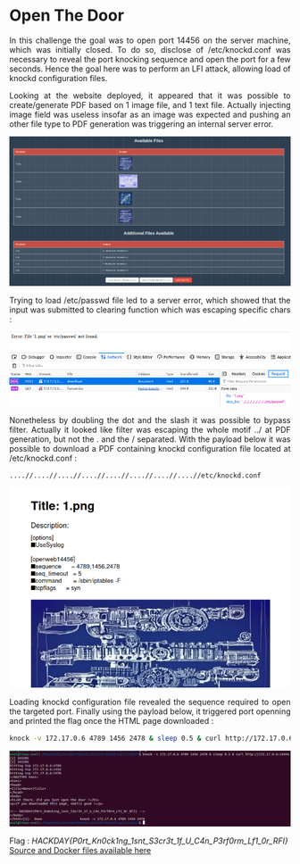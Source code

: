 # Open The Door 
<p align="justify"> In this challenge the goal was to open port 14456 on the server machine, which was initially closed. To do so, disclose of /etc/knockd.conf was necessary to reveal the port knocking sequence and open the port for a few seconds. Hence the goal here was to perform an LFI attack, allowing load of knockd configuration files. </p>

<p align="justify">Looking at the website deployed, it appeared that it was possible to create/generate PDF based on 1 image file, and 1 text file. Actually injecting image field was useless insofar as an image was expected and pushing an other file type to PDF generation was triggering an internal server error. </p>

<p align="center">
<img src="Screenshots/S1.png">
</p>

<p align="justify">Trying to load /etc/passwd file led to a server error, which showed that the input was submitted to clearing function which was escaping specific chars : </p>

<p align="center">
<img src="Screenshots/S2.png">
</p>

<p align="justify">Nonetheless by doubling the dot and the slash it was possible to bypass filter. Actually it looked like filter was escaping the whole motif ../ at PDF generation, but not the . and the / separated. With the payload below it was possible to download a PDF containing knockd configuration file located at /etc/knockd.conf : </p>

````text
....//....//....//....//....//....//....//....//etc/knockd.conf
````

<p align="center">
<img src="Screenshots/S5.png">
</p>

<p align="justify">Loading knockd configuration file revealed the sequence required to open the targeted port. Finally using the payload below, it triggered port openning and printed the flag once the HTML page downloaded : </p>

````bash
knock -v 172.17.0.6 4789 1456 2478 & sleep 0.5 & curl http://172.17.0.6:14456
````

<p align="center">
<img src="Screenshots/S4.png">
</p>

Flag : _HACKDAY{P0rt_Kn0ck1ng_1snt_S3cr3t_1f_U_C4n_P3rf0rm_Lf1_0r_RFI}_ <a href="https://github.com/Ax8457/HACKDAY/tree/main/Hackday2025/Qualif">Source and Docker files available here</a>
